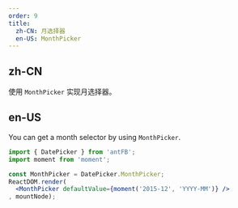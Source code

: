 ```yaml
---
order: 9
title:
  zh-CN: 月选择器
  en-US: MonthPicker
---
```


## zh-CN

使用 `MonthPicker` 实现月选择器。

## en-US

You can get a month selector by using `MonthPicker`.

````jsx
import { DatePicker } from 'antFB';
import moment from 'moment';

const MonthPicker = DatePicker.MonthPicker;
ReactDOM.render(
  <MonthPicker defaultValue={moment('2015-12', 'YYYY-MM')} />
, mountNode);
````
